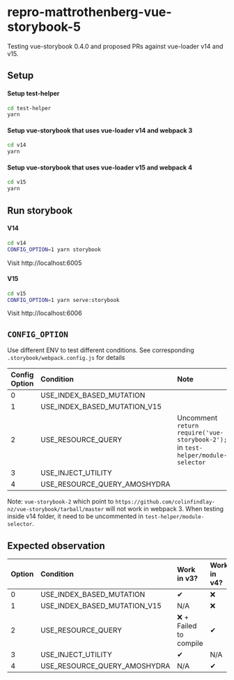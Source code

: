 # repro-mattrothenberg-vue-storybook-5

Testing vue-storybook 0.4.0 and proposed PRs against vue-loader v14 and v15.

## Setup

#### Setup test-helper
```sh
cd test-helper
yarn
```

#### Setup vue-storybook that uses vue-loader v14 and webpack 3
```sh
cd v14
yarn
```

#### Setup vue-storybook that uses vue-loader v15 and webpack 4
```sh
cd v15
yarn
```

## Run storybook

#### V14
```sh
cd v14
CONFIG_OPTION=1 yarn storybook
```

Visit http://localhost:6005

#### V15
```sh
cd v15
CONFIG_OPTION=1 yarn serve:storybook
```

Visit http://localhost:6006

## `CONFIG_OPTION`

Use different ENV to test different conditions. See corresponding `.storybook/webpack.config.js` for details

| Config Option | Condition | Note
| :-- | :-- | :--
| 0 | USE_INDEX_BASED_MUTATION
| 1 | USE_INDEX_BASED_MUTATION_V15
| 2 | USE_RESOURCE_QUERY             | Uncomment `return require('vue-storybook-2');` in `test-helper/module-selector`
| 3 | USE_INJECT_UTILITY
| 4 | USE_RESOURCE_QUERY_AMOSHYDRA

Note: `vue-storybook-2` which point to `https://github.com/colinfindlay-nz/vue-storybook/tarball/master` will not work in webpack 3.
When testing inside v14 folder, it need to be uncommented in `test-helper/module-selector`.

## Expected observation
| Option | Condition | Work in v3? | Work in v4? |
| :-- | :-- | :-- | :--
| 0 | USE_INDEX_BASED_MUTATION       | ✔  | ❌ |
| 1 | USE_INDEX_BASED_MUTATION_V15   | N/A | ❌ |
| 2 | USE_RESOURCE_QUERY             | ❌ + Failed to compile  | ✔ |
| 3 | USE_INJECT_UTILITY             | ✔  | N/A |
| 4 | USE_RESOURCE_QUERY_AMOSHYDRA   | N/A | ✔  |
